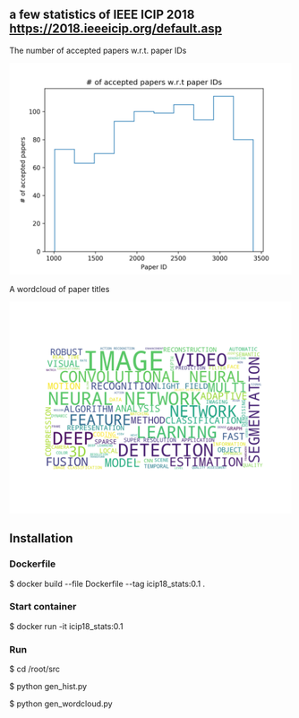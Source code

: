 ## a few statistics of IEEE ICIP 2018 https://2018.ieeeicip.org/default.asp

The number of accepted papers w.r.t. paper IDs

![Link Text](https://github.com/srtmsrtm/icip18_stats/blob/master/hist_icip18.png)

A wordcloud of paper titles

![Link Text](https://github.com/srtmsrtm/icip18_stats/blob/master/wordcloud_icip18.png)

## Installation

### Dockerfile
 
 $ docker build --file Dockerfile --tag icip18_stats:0.1 .

### Start container

 $ docker run -it icip18_stats:0.1
 
### Run

 $ cd /root/src
 
 $ python gen_hist.py

 $ python gen_wordcloud.py


